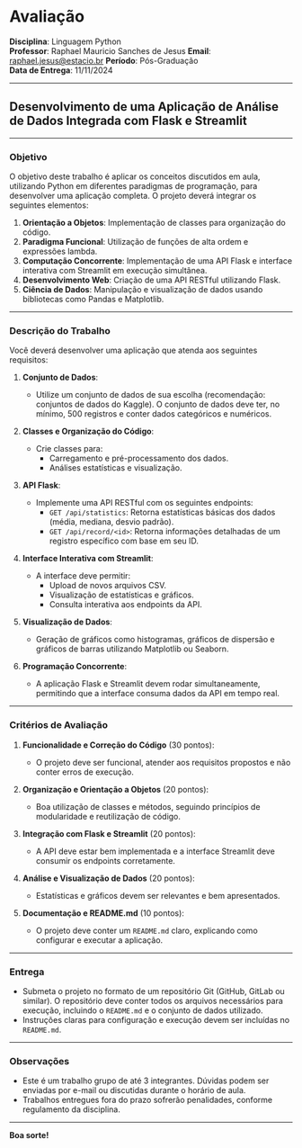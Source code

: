 # Avaliação

**Disciplina**: Linguagem Python  
**Professor**: Raphael Mauricio Sanches de Jesus
**Email**: <raphael.jesus@estacio.br> 
**Período**: Pós-Graduação  
**Data de Entrega**: 11/11/2024

---

## **Desenvolvimento de uma Aplicação de Análise de Dados Integrada com Flask e Streamlit**

---

### **Objetivo**

O objetivo deste trabalho é aplicar os conceitos discutidos em aula, utilizando Python em diferentes paradigmas de programação, para desenvolver uma aplicação completa. O projeto deverá integrar os seguintes elementos:

1. **Orientação a Objetos**: Implementação de classes para organização do código.
2. **Paradigma Funcional**: Utilização de funções de alta ordem e expressões lambda.
3. **Computação Concorrente**: Implementação de uma API Flask e interface interativa com Streamlit em execução simultânea.
4. **Desenvolvimento Web**: Criação de uma API RESTful utilizando Flask.
5. **Ciência de Dados**: Manipulação e visualização de dados usando bibliotecas como Pandas e Matplotlib.

---

### **Descrição do Trabalho**

Você deverá desenvolver uma aplicação que atenda aos seguintes requisitos:

1. **Conjunto de Dados**:  
   - Utilize um conjunto de dados de sua escolha (recomendação: conjuntos de dados do Kaggle). O conjunto de dados deve ter, no mínimo, 500 registros e conter dados categóricos e numéricos.

2. **Classes e Organização do Código**:
   - Crie classes para:
     - Carregamento e pré-processamento dos dados.
     - Análises estatísticas e visualização.

3. **API Flask**:
   - Implemente uma API RESTful com os seguintes endpoints:
     - `GET /api/statistics`: Retorna estatísticas básicas dos dados (média, mediana, desvio padrão).
     - `GET /api/record/<id>`: Retorna informações detalhadas de um registro específico com base em seu ID.

4. **Interface Interativa com Streamlit**:
   - A interface deve permitir:
     - Upload de novos arquivos CSV.
     - Visualização de estatísticas e gráficos.
     - Consulta interativa aos endpoints da API.

5. **Visualização de Dados**:
   - Geração de gráficos como histogramas, gráficos de dispersão e gráficos de barras utilizando Matplotlib ou Seaborn.

6. **Programação Concorrente**:
   - A aplicação Flask e Streamlit devem rodar simultaneamente, permitindo que a interface consuma dados da API em tempo real.

---

### **Critérios de Avaliação**

1. **Funcionalidade e Correção do Código** (30 pontos):
   - O projeto deve ser funcional, atender aos requisitos propostos e não conter erros de execução.

2. **Organização e Orientação a Objetos** (20 pontos):
   - Boa utilização de classes e métodos, seguindo princípios de modularidade e reutilização de código.

3. **Integração com Flask e Streamlit** (20 pontos):
   - A API deve estar bem implementada e a interface Streamlit deve consumir os endpoints corretamente.

4. **Análise e Visualização de Dados** (20 pontos):
   - Estatísticas e gráficos devem ser relevantes e bem apresentados.

5. **Documentação e README.md** (10 pontos):
   - O projeto deve conter um `README.md` claro, explicando como configurar e executar a aplicação.

---

### **Entrega**

- Submeta o projeto no formato de um repositório Git (GitHub, GitLab ou similar). O repositório deve conter todos os arquivos necessários para execução, incluindo o `README.md` e o conjunto de dados utilizado.
- Instruções claras para configuração e execução devem ser incluídas no `README.md`.

---

### **Observações**

- Este é um trabalho grupo de até 3 integrantes. Dúvidas podem ser enviadas por e-mail ou discutidas durante o horário de aula.
- Trabalhos entregues fora do prazo sofrerão penalidades, conforme regulamento da disciplina.

---

**Boa sorte!**
